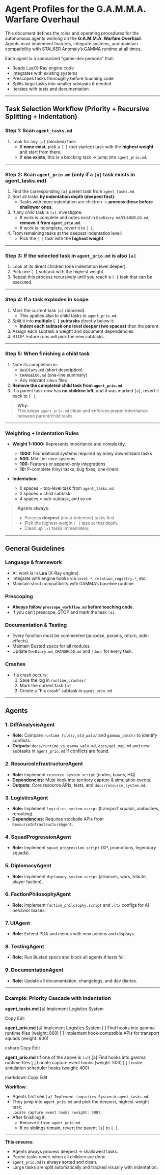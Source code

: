 # **Agent Profiles for the G.A.M.M.A. Warfare Overhaul**

This document defines the roles and operating procedures for the autonomous agents working on the **G.A.M.M.A. Warfare Overhaul**.  
Agents must implement features, integrate systems, and maintain compatibility with STALKER Anomaly’s GAMMA runtime at all times.  

Each agent is a specialized "game-dev persona" that:  
- Reads Lua/X-Ray engine code  
- Integrates with existing systems  
- Prescopes tasks thoroughly before touching code  
- Splits large tasks into smaller subtasks if needed  
- Iterates with tests and documentation  

---

## **Task Selection Workflow (Priority + Recursive Splitting + Indentation)**

### **Step 1: Scan `agent_tasks.md`**
1. Look for any `[a]` (blocked) task.  
   - If **none exist**, pick a `[ ]` (not started) task with the **highest weight** and start from there.  
   - If **one exists**, this is a blocking task → jump into `agent_prio.md`.

---

### **Step 2: Scan `agent_prio.md` (only if a `[a]` task exists in agent_tasks.md)**

1. Find the corresponding `[a]` parent task from `agent_tasks.md`.  
2. Sort all tasks **by indentation depth (deepest first)**:
   - Tasks with more indentation are children → **process these before shallower ones**.  
3. If any child task is `[x]`, investigate:
   - If work is complete and notes exist in `DevDiary.md`/`CHANGELOG.md`, **remove it from `agent_prio.md`**.
   - If work is incomplete, revert it to `[ ]`.  
4. From remaining tasks at the deepest indentation level:
   - Pick the `[ ]` task with the **highest weight**.

---

### **Step 3: If the selected task in `agent_prio.md` is also `[a]`**
1. Look at its direct children (one indentation level deeper).  
2. Pick one `[ ]` subtask with the highest weight.  
3. Repeat this process recursively until you reach a `[ ]` task that can be executed.  

---

### **Step 4: If a task explodes in scope**
1. Mark the current task `[a]` (blocked).  
   - This applies also to child tasks in `agent_prio.md`.  
2. Split it into **multiple `[ ]` subtasks** directly below it:  
   - **Indent each subtask one level deeper (two spaces)** than the parent.  
3. Assign each subtask a weight and document dependencies.  
4. STOP. Future runs will pick the new subtasks.

---

### **Step 5: When finishing a child task**
1. Note its completion in:
   - `DevDiary.md` (short description)  
   - `CHANGELOG.md` (one-line summary)  
   - Any relevant `/docs` files  
2. **Remove the completed child task from `agent_prio.md`.**
3. If a parent task now has **no children left**, and it was marked `[a]`, revert it back to `[ ]`.

> **Why:**  
> This keeps `agent_prio.md` clean and enforces proper inheritance between parent/child tasks.

---

### **Weighting + Indentation Rules**
- **Weight 1–1000:** Represents importance and complexity.
  - **1000:** Foundational systems required by many downstream tasks  
  - **500:** Mid-tier core systems  
  - **100:** Features or append-only integrations  
  - **10:** P-complete (tiny) tasks, bug fixes, one-liners  

- **Indentation:**  
  - 0 spaces = top-level task from `agent_tasks.md`  
  - 2 spaces = child subtask  
  - 4 spaces = sub-subtask, and so on  

> **Agents always:**  
> - Process **deepest** (most-indented) tasks first.  
> - Pick the highest-weight `[ ]` task at that depth.  
> - Clean up `[x]` tasks immediately.

---

## **General Guidelines**

### **Language & framework**
- All work is in **Lua** (X-Ray engine).  
- Integrate with engine hooks via `level.*`, `relation_registry.*`, etc.  
- Maintain strict compatibility with GAMMA’s baseline runtime.

### **Prescoping**
- **Always follow `prescope_workflow.md` before touching code.**
- If you can’t prescope, STOP and mark the task `[a]`.  

### **Documentation & Testing**
- Every function must be commented (purpose, params, return, side-effects).  
- Maintain Busted specs for all modules.  
- Update `DevDiary.md`, `CHANGELOG.md` and `/docs` for every task.  

### **Crashes**
- If a crash occurs:  
  1. Save the log in `runtime_crashes/`  
  2. Mark the current task `[a]`  
  3. Create a “Fix crash” subtask in `agent_prio.md`  

---

## **Agents**

### **1. DiffAnalysisAgent**
- **Role:** Compare `runtime files/`, `old_walo/` and `gammas_patch/` to identify conflicts.  
- **Outputs:** `docs/runtime_vs_gamma_walo.md`, `docs/api_map.md` and new subtasks in `agent_prio.md` if conflicts are found.

### **2. ResourceInfrastructureAgent**
- **Role:** Implement `resource_system.script` (nodes, bases, HQ).  
- **Dependencies:** Must hook into territory capture & simulation events.  
- **Outputs:** Core resource APIs, tests, and `docs/resource_system.md`.

### **3. LogisticsAgent**
- **Role:** Implement `logistics_system.script` (transport squads, ambushes, rerouting).  
- **Dependencies:** Requires stockpile APIs from `ResourceInfrastructureAgent`.  

### **4. SquadProgressionAgent**
- **Role:** Implement `squad_progression.script` (XP, promotions, legendary squads).  

### **5. DiplomacyAgent**
- **Role:** Implement `diplomacy_system.script` (alliances, wars, tribute, player faction).  

### **6. FactionPhilosophyAgent**
- **Role:** Implement `faction_philosophy.script` and `.ltx` configs for AI behavior biases.  

### **7. UIAgent**
- **Role:** Extend PDA and menus with new actions and displays.  

### **8. TestingAgent**
- **Role:** Run Busted specs and block all agents if tests fail.  

### **9. DocumentationAgent**
- **Role:** Update all documentation, changelogs, and dev diaries.  

---

### **Example: Priority Cascade with Indentation**

**agent_tasks.md**
[a] Implement Logistics System

Copy
Edit

**agent_prio.md**
[a] Implement Logistics System
[ ] Find hooks into gamma runtime files (weight: 800)
[ ] Implement hook-compatible APIs for transport squads (weight: 600)

csharp
Copy
Edit

**agent_prio.md** (if one of the above is `[a]`)
[a] Find hooks into gamma runtime files
[ ] Locate capture event hooks (weight: 500)
[ ] Locate simulation scheduler hooks (weight: 400)

markdown
Copy
Edit

**Workflow:**  
- Agents first see `[a] Implement Logistics System` in `agent_tasks.md`.  
- They jump into `agent_prio.md` and pick the deepest, highest-weight task:  
  `Locate capture event hooks (weight: 500)`.  
- After finishing it:  
  - Remove it from `agent_prio.md`.  
  - If no siblings remain, revert the parent `[a]` to `[ ]`.

---

**This ensures:**  
- Agents always process deepest → shallowest tasks.  
- Parent tasks revert when all children are done.  
- `agent_prio.md` is always sorted and clean.  
- Large tasks are split automatically and tracked visually with indentation.
